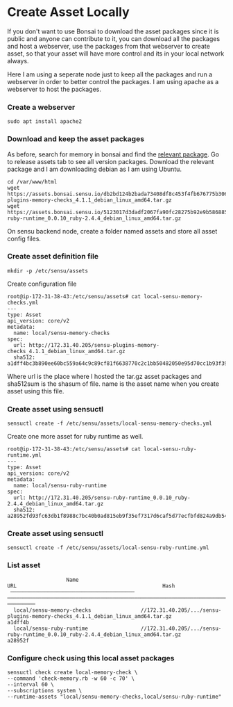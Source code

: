 # Create Asset Locally

If you don't want to use Bonsai to download the asset packages since it is public and anyone can contribute to it, you can download all the packages and host a webserver, use the packages from that webserver to create asset, so that your asset will have more control and its in your local network always.

Here I am using a seperate node just to keep all the packages and run a webserver in order to better control the packages. I am using apache as a webserver to host the packages.

### Create a webserver
```
sudo apt install apache2
```
### Download and keep the asset packages
As before, search for memory in bonsai and find the [relevant package](https://assets.bonsai.sensu.io/db2bd124b2bada73408df8c453f4fb676775b306/sensu-plugins-memory-checks_4.1.1_debian_linux_amd64.tar.gz). Go to release assets tab to see all version packages. Download the relevant package and I am downloading debian as I am using Ubuntu.
```
cd /var/www/html
wget https://assets.bonsai.sensu.io/db2bd124b2bada73408df8c453f4fb676775b306/sensu-plugins-memory-checks_4.1.1_debian_linux_amd64.tar.gz
wget https://assets.bonsai.sensu.io/5123017d3dadf2067fa90fc28275b92e9b586885/sensu-ruby-runtime_0.0.10_ruby-2.4.4_debian_linux_amd64.tar.gz
```
On sensu backend node, create a folder named assets and store all asset config files.
### Create asset definition file
```
mkdir -p /etc/sensu/assets
```
Create configuration file
```
root@ip-172-31-38-43:/etc/sensu/assets# cat local-sensu-memory-checks.yml 
---
type: Asset
api_version: core/v2
metadata:
  name: local/sensu-memory-checks
spec:
  url: http://172.31.40.205/sensu-plugins-memory-checks_4.1.1_debian_linux_amd64.tar.gz
  sha512: a1dff4bc3b890ee60bc559a64c9c89cf81f6638770c2c1bb50482050e95d70cc1b93f39ae5dd2903511f2dd685b1374bd4ddd2032fb0e28183bf5fb77a8065f2 
```
Where url is the place where I hosted the tar.gz asset packages and sha512sum is the shasum of file. name is the asset name when you create asset using this file.

### Create asset using sensuctl
```
sensuctl create -f /etc/sensu/assets/local-sensu-memory-checks.yml
```
Create one more asset for ruby runtime as well.
```
root@ip-172-31-38-43:/etc/sensu/assets# cat local-sensu-ruby-runtime.yml 
---
type: Asset
api_version: core/v2
metadata:
  name: local/sensu-ruby-runtime
spec:
  url: http://172.31.40.205/sensu-ruby-runtime_0.0.10_ruby-2.4.4_debian_linux_amd64.tar.gz
  sha512: a28952fd93fc63db1f8988c7bc40b0ad815eb9f35ef7317d6caf5d77ecfbfd824a9db54184400aa0c81c29b34cb48c7e8c6e3f17891aaf84cafa3c134266a61a
```
### Create asset using sensuctl
```
sensuctl create -f /etc/sensu/assets/local-sensu-ruby-runtime.yml
```
### List asset
```
                   Name                                                              URL                                               Hash    
 ──────────────────────────────────────── ────────────────────────────────────────────────────────────────────────────────────────── ───────── 
  local/sensu-memory-checks                //172.31.40.205/.../sensu-plugins-memory-checks_4.1.1_debian_linux_amd64.tar.gz            a1dff4b   
  local/sensu-ruby-runtime                 //172.31.40.205/.../sensu-ruby-runtime_0.0.10_ruby-2.4.4_debian_linux_amd64.tar.gz         a28952f  
```
### Configure check using this local asset packages
```
sensuctl check create local-memory-check \
--command 'check-memory.rb -w 60 -c 70' \
--interval 60 \
--subscriptions system \
--runtime-assets "local/sensu-memory-checks,local/sensu-ruby-runtime"
```



